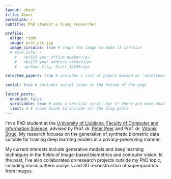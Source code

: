 ```yaml
---
layout: about
title: About
permalink: /
subtitle: PhD student & Young researcher

profile:
  align: right
  image: prof_pic.jpg
  image_circular: true # crops the image to make it circular
  # more_info: >
    #   <p>555 your office number</p>
    #   <p>123 your address street</p>
    #   <p>Your City, State 12345</p>

selected_papers: true # includes a list of papers marked as "selected={true}", order is reversed!

social: true # includes social icons at the bottom of the page

latest_posts:
  enabled: false
  scrollable: true # adds a vertical scroll bar if there are more than 3 new posts items
  limit: 3 # leave blank to include all the blog posts
---
```


I'm a PhD student at the [University of Ljubljana](https://www.uni-lj.si/en/university), [Faculty of Computer and Information Science](https://fri.uni-lj.si/en), advised by Prof. dr. [Peter Peer](https://fri.uni-lj.si/en/about-faculty/employees/peter-peer) and Prof. dr. [Vitomir Štruc](https://lmi.fe.uni-lj.si/en/vitomir-struc/). My research focuses on the generation of synthetic biometric data suitable for training deep learning models in a privacy-preserving manner. 

My current interests include generative models and deep learning techniques in the fields of image-based biometrics and computer vision. In the past, I’ve also collaborated on research projects outside my PhD topic, including music pattern analysis and 3D reconstruction of superquadrics from images.